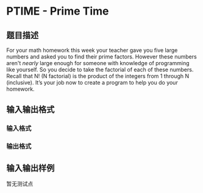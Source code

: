 # PTIME - Prime Time

## 题目描述

 For your math homework this week your teacher gave you five large numbers and asked you to find their prime factors. However these numbers aren't _nearly_ large enough for someone with knowledge of programming like yourself. So you decide to take the factorial of each of these numbers. Recall that N! (N factorial) is the product of the integers from 1 through N (inclusive). It’s your job now to create a program to help you do your homework.

## 输入输出格式

### 输入格式

### 输出格式

## 输入输出样例

暂无测试点

